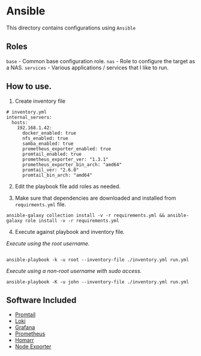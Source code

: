# Ansible

This directory contains configurations using `Ansible`

## Roles

`base` - Common base configuration role.
`nas` - Role to configure the target as a NAS.
`services` - Various applications / services that I like to run.

## How to use.

1. Create inventory file

```
# inventory.yml
internal_servers:
  hosts:
    192.168.1.42:
      docker_enabled: true
      nfs_enabled: true 
      samba_enabled: true
      prometheus_exporter_enabled: true
      promtail_enabled: true
      prometheus_exporter_ver: "1.3.1"
      prometheus_exporter_bin_arch: "amd64"
      promtail_ver: "2.6.0"
      promtail_bin_arch: "amd64"
```

2. Edit the playbook file add roles as needed.

3. Make sure that dependencies are downloaded and installed from `requirments.yml` file.

```
ansible-galaxy collection install -v -r requirements.yml && ansible-galaxy role install -v -r requirements.yml
```

4. Execute against playbook and inventory file.

_Execute using the root username._

```

ansible-playbook -k -u root --inventory-file ./inventory.yml run.yml
```

_Execute using a non-root username with sudo access._

```
ansible-playbook -K -u john --inventory-file ./inventory.yml run.yml
```

## Software Included

* [Promtail](https://github.com/grafana/loki)
* [Loki](https://github.com/grafana/loki)
* [Grafana](https://github.com/grafana/grafana)
* [Prometheus](https://github.com/prometheus)
* [Homarr](https://github.com/ajnart/homarr)
* [Node Exporter](https://github.com/prometheus/node_exporter)